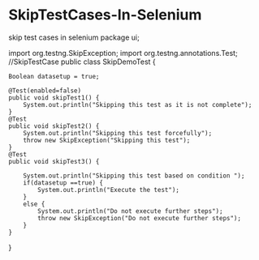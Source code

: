 # SkipTestCases-In-Selenium
skip test cases in selenium
package ui;

import org.testng.SkipException;
import org.testng.annotations.Test;
//SkipTestCase
public class SkipDemoTest {
	
	Boolean datasetup = true;
	
	@Test(enabled=false)
	public void skipTest1() {
		System.out.println("Skipping this test as it is not complete");
	}
	@Test
	public void skipTest2() {
		System.out.println("Skipping this test forcefully");
		throw new SkipException("Skipping this test");
	}
	@Test
	public void skipTest3() {
		
		System.out.println("Skipping this test based on condition ");
		if(datasetup ==true) {
			System.out.println("Execute the test");
		}
		else {
			System.out.println("Do not execute further steps");
			throw new SkipException("Do not execute further steps");
		}
	}

}

